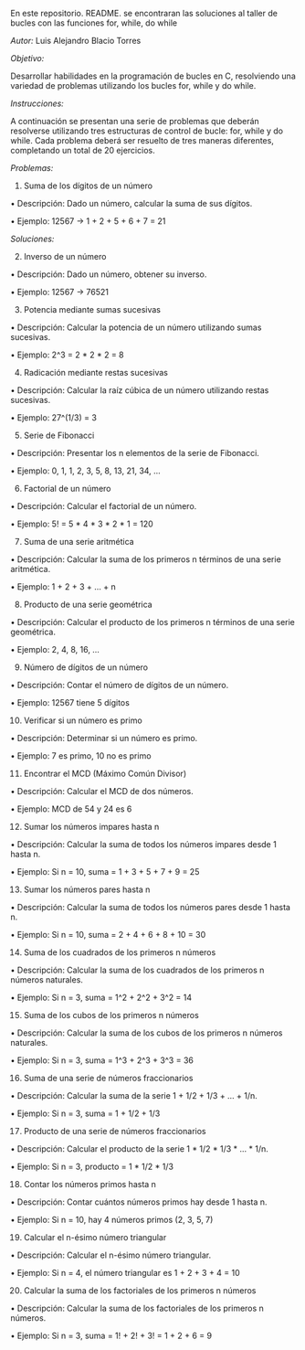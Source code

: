 En este repositorio. README. se encontraran las soluciones al taller de bucles con las funciones for, while, do while

*Autor:*
Luis Alejandro Blacio Torres

*Objetivo:*

Desarrollar habilidades en la programación de bucles en C, resolviendo una variedad de problemas utilizando los bucles for, while y do while.

*Instrucciones:*

A continuación se presentan una serie de problemas que deberán resolverse utilizando tres estructuras de control de bucle: for, while y do while. Cada problema deberá ser resuelto de tres maneras diferentes, completando un total de 20 ejercicios.

*Problemas:*

1. Suma de los dígitos de un número

• Descripción: Dado un número, calcular la suma de sus dígitos.

• Ejemplo: 12567 -> 1 + 2 + 5 + 6 + 7 = 21

*Soluciones:*




2. Inverso de un número

• Descripción: Dado un número, obtener su inverso.

• Ejemplo: 12567 -> 76521

3. Potencia mediante sumas sucesivas

• Descripción: Calcular la potencia de un número utilizando sumas sucesivas.

• Ejemplo: 2^3 = 2 * 2 * 2 = 8

4. Radicación mediante restas sucesivas

• Descripción: Calcular la raíz cúbica de un número utilizando restas sucesivas.

• Ejemplo: 27^(1/3) = 3

5. Serie de Fibonacci

• Descripción: Presentar los n elementos de la serie de Fibonacci.

• Ejemplo: 0, 1, 1, 2, 3, 5, 8, 13, 21, 34, …

6. Factorial de un número

• Descripción: Calcular el factorial de un número.

• Ejemplo: 5! = 5 * 4 * 3 * 2 * 1 = 120

7. Suma de una serie aritmética

• Descripción: Calcular la suma de los primeros n términos de una serie aritmética.

• Ejemplo: 1 + 2 + 3 + … + n

8. Producto de una serie geométrica

• Descripción: Calcular el producto de los primeros n términos de una serie geométrica.

• Ejemplo: 2, 4, 8, 16, …

9. Número de dígitos de un número

• Descripción: Contar el número de dígitos de un número.

• Ejemplo: 12567 tiene 5 dígitos

10. Verificar si un número es primo

• Descripción: Determinar si un número es primo.

• Ejemplo: 7 es primo, 10 no es primo

11. Encontrar el MCD (Máximo Común Divisor)

• Descripción: Calcular el MCD de dos números.

• Ejemplo: MCD de 54 y 24 es 6

12. Sumar los números impares hasta n

• Descripción: Calcular la suma de todos los números impares desde 1 hasta n.

• Ejemplo: Si n = 10, suma = 1 + 3 + 5 + 7 + 9 = 25

13. Sumar los números pares hasta n

• Descripción: Calcular la suma de todos los números pares desde 1 hasta n.

• Ejemplo: Si n = 10, suma = 2 + 4 + 6 + 8 + 10 = 30

14. Suma de los cuadrados de los primeros n números

• Descripción: Calcular la suma de los cuadrados de los primeros n números naturales.

• Ejemplo: Si n = 3, suma = 1^2 + 2^2 + 3^2 = 14

15. Suma de los cubos de los primeros n números

• Descripción: Calcular la suma de los cubos de los primeros n números naturales.

• Ejemplo: Si n = 3, suma = 1^3 + 2^3 + 3^3 = 36

16. Suma de una serie de números fraccionarios

• Descripción: Calcular la suma de la serie 1 + 1/2 + 1/3 + … + 1/n.

• Ejemplo: Si n = 3, suma = 1 + 1/2 + 1/3

17. Producto de una serie de números fraccionarios

• Descripción: Calcular el producto de la serie 1 * 1/2 * 1/3 * … * 1/n.

• Ejemplo: Si n = 3, producto = 1 * 1/2 * 1/3

18. Contar los números primos hasta n

• Descripción: Contar cuántos números primos hay desde 1 hasta n.

• Ejemplo: Si n = 10, hay 4 números primos (2, 3, 5, 7)

19. Calcular el n-ésimo número triangular

• Descripción: Calcular el n-ésimo número triangular.

• Ejemplo: Si n = 4, el número triangular es 1 + 2 + 3 + 4 = 10

20. Calcular la suma de los factoriales de los primeros n números

• Descripción: Calcular la suma de los factoriales de los primeros n números.

• Ejemplo: Si n = 3, suma = 1! + 2! + 3! = 1 + 2 + 6 = 9

